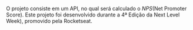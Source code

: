 O projeto consiste em um API, no qual será calculado o *NPS*(Net Promoter Score). Este projeto foi desenvolvido durante a 4ª Edição da Next Level Week), promovido pela Rocketseat.
